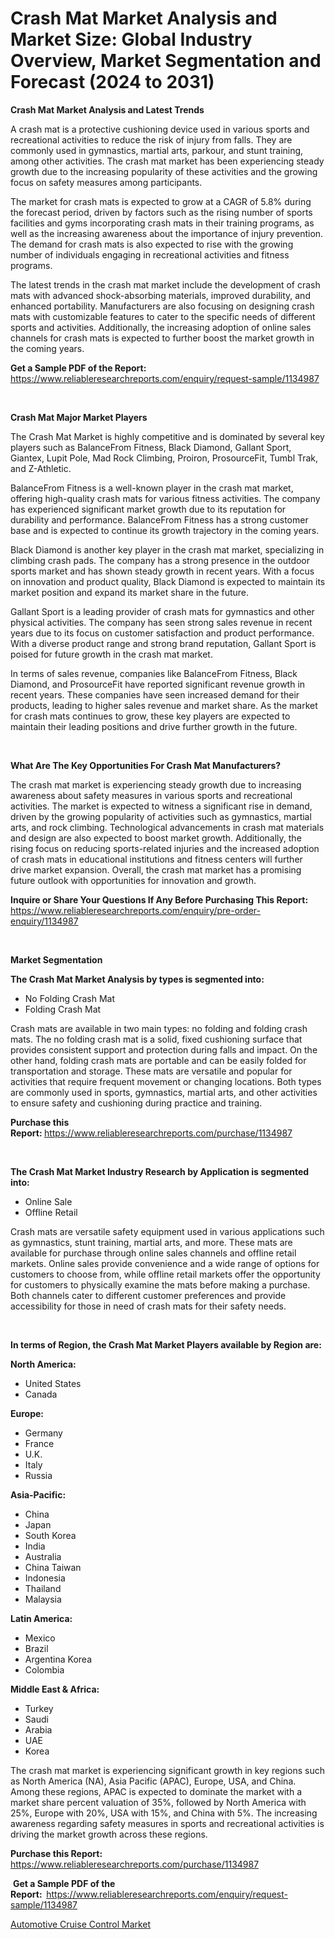 <p><h1>Crash Mat Market Analysis and Market Size: Global Industry Overview, Market Segmentation and Forecast (2024 to 2031)</h1></p><p><strong>Crash Mat Market Analysis and Latest Trends</strong></p>
<p><p>A crash mat is a protective cushioning device used in various sports and recreational activities to reduce the risk of injury from falls. They are commonly used in gymnastics, martial arts, parkour, and stunt training, among other activities. The crash mat market has been experiencing steady growth due to the increasing popularity of these activities and the growing focus on safety measures among participants.</p><p>The market for crash mats is expected to grow at a CAGR of 5.8% during the forecast period, driven by factors such as the rising number of sports facilities and gyms incorporating crash mats in their training programs, as well as the increasing awareness about the importance of injury prevention. The demand for crash mats is also expected to rise with the growing number of individuals engaging in recreational activities and fitness programs.</p><p>The latest trends in the crash mat market include the development of crash mats with advanced shock-absorbing materials, improved durability, and enhanced portability. Manufacturers are also focusing on designing crash mats with customizable features to cater to the specific needs of different sports and activities. Additionally, the increasing adoption of online sales channels for crash mats is expected to further boost the market growth in the coming years.</p></p>
<p><strong>Get a Sample PDF of the Report:&nbsp;</strong> <a href="https://www.reliableresearchreports.com/enquiry/request-sample/1134987">https://www.reliableresearchreports.com/enquiry/request-sample/1134987</a></p>
<p>&nbsp;</p>
<p><strong>Crash Mat Major Market Players</strong></p>
<p><p>The Crash Mat Market is highly competitive and is dominated by several key players such as BalanceFrom Fitness, Black Diamond, Gallant Sport, Giantex, Lupit Pole, Mad Rock Climbing, Proiron, ProsourceFit, Tumbl Trak, and Z-Athletic.</p><p>BalanceFrom Fitness is a well-known player in the crash mat market, offering high-quality crash mats for various fitness activities. The company has experienced significant market growth due to its reputation for durability and performance. BalanceFrom Fitness has a strong customer base and is expected to continue its growth trajectory in the coming years.</p><p>Black Diamond is another key player in the crash mat market, specializing in climbing crash pads. The company has a strong presence in the outdoor sports market and has shown steady growth in recent years. With a focus on innovation and product quality, Black Diamond is expected to maintain its market position and expand its market share in the future.</p><p>Gallant Sport is a leading provider of crash mats for gymnastics and other physical activities. The company has seen strong sales revenue in recent years due to its focus on customer satisfaction and product performance. With a diverse product range and strong brand reputation, Gallant Sport is poised for future growth in the crash mat market.</p><p>In terms of sales revenue, companies like BalanceFrom Fitness, Black Diamond, and ProsourceFit have reported significant revenue growth in recent years. These companies have seen increased demand for their products, leading to higher sales revenue and market share. As the market for crash mats continues to grow, these key players are expected to maintain their leading positions and drive further growth in the future.</p></p>
<p>&nbsp;</p>
<p><strong>What Are The Key Opportunities For Crash Mat Manufacturers?</strong></p>
<p><p>The crash mat market is experiencing steady growth due to increasing awareness about safety measures in various sports and recreational activities. The market is expected to witness a significant rise in demand, driven by the growing popularity of activities such as gymnastics, martial arts, and rock climbing. Technological advancements in crash mat materials and design are also expected to boost market growth. Additionally, the rising focus on reducing sports-related injuries and the increased adoption of crash mats in educational institutions and fitness centers will further drive market expansion. Overall, the crash mat market has a promising future outlook with opportunities for innovation and growth.</p></p>
<p><strong>Inquire or Share Your Questions If Any Before Purchasing This Report:</strong> <a href="https://www.reliableresearchreports.com/enquiry/pre-order-enquiry/1134987">https://www.reliableresearchreports.com/enquiry/pre-order-enquiry/1134987</a></p>
<p>&nbsp;</p>
<p><strong>Market Segmentation</strong></p>
<p><strong>The Crash Mat Market Analysis by types is segmented into:</strong></p>
<p><ul><li>No Folding Crash Mat</li><li>Folding Crash Mat</li></ul></p>
<p><p>Crash mats are available in two main types: no folding and folding crash mats. The no folding crash mat is a solid, fixed cushioning surface that provides consistent support and protection during falls and impact. On the other hand, folding crash mats are portable and can be easily folded for transportation and storage. These mats are versatile and popular for activities that require frequent movement or changing locations. Both types are commonly used in sports, gymnastics, martial arts, and other activities to ensure safety and cushioning during practice and training.</p></p>
<p><strong>Purchase this Report:&nbsp;</strong><a href="https://www.reliableresearchreports.com/purchase/1134987">https://www.reliableresearchreports.com/purchase/1134987</a></p>
<p>&nbsp;</p>
<p><strong>The Crash Mat Market Industry Research by Application is segmented into:</strong></p>
<p><ul><li>Online Sale</li><li>Offline Retail</li></ul></p>
<p><p>Crash mats are versatile safety equipment used in various applications such as gymnastics, stunt training, martial arts, and more. These mats are available for purchase through online sales channels and offline retail markets. Online sales provide convenience and a wide range of options for customers to choose from, while offline retail markets offer the opportunity for customers to physically examine the mats before making a purchase. Both channels cater to different customer preferences and provide accessibility for those in need of crash mats for their safety needs.</p></p>
<p>&nbsp;</p>
<p><strong>In terms of Region, the Crash Mat Market Players available by Region are:</strong></p>
<p>
    <p> <strong> North America: </strong>
        <ul>
            <li>United States</li>
            <li>Canada</li>
        </ul>
        </p> 
    <p> <strong> Europe: </strong>
        <ul>
            <li>Germany</li>
            <li>France</li>
            <li>U.K.</li>
            <li>Italy</li>
            <li>Russia</li>
        </ul>
        </p> 
    <p> <strong> Asia-Pacific: </strong>
        <ul>
            <li>China</li>
            <li>Japan</li>
            <li>South Korea</li>
            <li>India</li>
            <li>Australia</li>
            <li>China Taiwan</li>
            <li>Indonesia</li>
            <li>Thailand</li>
            <li>Malaysia</li>
        </ul>
        </p> 
    <p> <strong> Latin America: </strong>
        <ul>
            <li>Mexico</li>
            <li>Brazil</li>
            <li>Argentina Korea</li>
            <li>Colombia</li>
        </ul>
        </p> 
    <p> <strong> Middle East & Africa: </strong>
        <ul>
            <li>Turkey</li>
            <li>Saudi</li>
            <li>Arabia</li>
            <li>UAE</li>
            <li>Korea</li>
        </ul>
    </p>
    </p>
<p><p>The crash mat market is experiencing significant growth in key regions such as North America (NA), Asia Pacific (APAC), Europe, USA, and China. Among these regions, APAC is expected to dominate the market with a market share percent valuation of 35%, followed by North America with 25%, Europe with 20%, USA with 15%, and China with 5%. The increasing awareness regarding safety measures in sports and recreational activities is driving the market growth across these regions.</p></p>
<p><strong>Purchase this Report: </strong><a href="https://www.reliableresearchreports.com/purchase/1134987">https://www.reliableresearchreports.com/purchase/1134987</a></p>
<p>&nbsp;<strong>Get a Sample PDF of the Report:&nbsp;&nbsp;</strong><a href="https://www.reliableresearchreports.com/enquiry/request-sample/1134987">https://www.reliableresearchreports.com/enquiry/request-sample/1134987</a></p>
<p><strong></strong></p>
<p><p><a href="https://noble-drawer-34c.notion.site/Automotive-Cruise-Control-Market-Insights-Market-Players-and-Forecast-Till-2031-cf1be298a97c4bafa5b8bf324d19cfd2">Automotive Cruise Control Market</a></p></p>